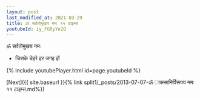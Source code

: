 ```yaml
---
layout: post
last_modified_at: 2021-03-29
title: ॐ सर्वतोमुखय नमः ११ टाइम्स
youtubeId: iy_FGRyYe2Q
---
```

 
 
 ॐ सर्वतोमुखय नमः  
 
 -  जिसके चेहरे हर जगह हों 
 
  
 
  
 
 
 
 
 
 


{% include youtubePlayer.html id=page.youtubeId %}
 
[Next]({{ site.baseurl }}{% link  split1/_posts/2013-07-07-ॐ ाकसानिर्विरूपय नमः ११ टाइम्स.md%})
 
